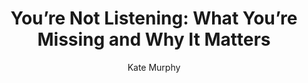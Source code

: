 ---
title: "You’re Not Listening: What You’re Missing and Why It Matters"
author: "Kate   Murphy"
isbn: "1473561108"
isbn13: "9781473561106"
rating: "4"
publisher: "Vintage Digital"
pages: ""
publishYear: "2020"
read: "2020"
goodreads_id: "45015706"
language: "en"
---